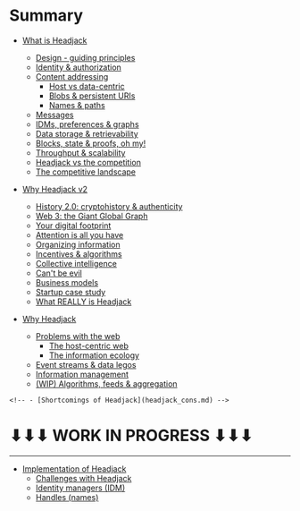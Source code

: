 # Summary

- [What is Headjack](introduction.md)
    - [Design - guiding principles](principles.md)
    - [Identity & authorization](identity.md)
    - [Content addressing](addressing.md)
        - [Host vs data-centric](host_vs_data_centric.md)
        - [Blobs & persistent URIs](blobs_and_uris.md)
        - [Names & paths](names_and_paths.md)
    - [Messages](messages.md)
    - [IDMs, preferences & graphs](idms_preferences.md)
    - [Data storage & retrievability](store_and_retrieve.md)
    - [Blocks, state & proofs, oh my!](blocks_state_proofs.md)
    - [Throughput & scalability](numbers.md)
    - [Headjack vs the competition](competition.md)
    - [The competitive landscape](competition.md)

- [Why Headjack v2](topics.md)
    - [History 2.0: cryptohistory & authenticity](cryptohistory.md)
    - [Web 3: the Giant Global Graph](giant_global_graph.md)
    - [Your digital footprint](digital_footprint.md)
    - [Attention is all you have](attention.md)
    - [Organizing information](organizing_information.md)
    - [Incentives & algorithms](incentives_algorithms.md)
    - [Collective intelligence](collective_intelligence.md)
    - [Can't be evil](cant_be_evil.md)
    - [Business models](business_models.md)
    - [Startup case study](startup_case_study.md)
    - [What REALLY is Headjack](what_really_is_headjack.md)

- [Why Headjack](motivation.md)
    - [Problems with the web](problems_with_the_web.md)
        - [The host-centric web](host_centric.md)
        - [The information ecology](information_ecology.md)
    - [Event streams & data legos](data_legos.md)
    - [Information management](knowledge_management.md)
    - [(WIP) Algorithms, feeds & aggregation](algorithms_feeds_aggregation.md)

<!-- Mental models for Headjack -->

    <!-- - [Shortcomings of Headjack](headjack_cons.md) -->

# ⬇⬇⬇ WORK IN PROGRESS ⬇⬇⬇

---

- [Implementation of Headjack](execution.md)
    - [Challenges with Headjack](concerns.md)
    - [Identity managers (IDM)](IDM.md)
    - [Handles (names)](handles.md)

<!-- 
- [Execution (how)](execution.md)
    - [Block & state structure](block_state_structure.md)
    - [Tokenomics](tokenomics.md)
    - [Handles (names)](handles.md)
    - [Identity managers (IDM)](IDM.md)
    - [Application architectures](architecture.md)
    - [Moderation](moderation.md)
    - [Roadmap](roadmap.md)

    - [Example flow of actions & events]()
-->
